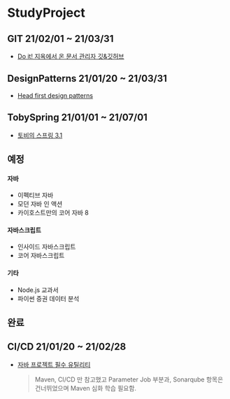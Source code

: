 # StudyProject

## GIT 21/02/01 ~ 21/03/31
- [Do it! 지옥에서 온 문서 관리자 깃&깃허브](http://www.kyobobook.co.kr/product/detailViewKor.laf?mallGb=KOR&ejkGb=KOR&linkClass=&barcode=9791163031222)

## DesignPatterns 21/01/20 ~ 21/03/31
- [Head first design patterns](http://www.kyobobook.co.kr/product/detailViewKor.laf?barcode=9788979143409)
  
## TobySpring 21/01/01 ~ 21/07/01
- [토비의 스프링 3.1](http://www.kyobobook.co.kr/product/detailViewKor.laf?mallGb=KOR&ejkGb=KOR&barcode=9788960773417)
 
## 예정

#### 자바
- 이펙티브 자바
- 모던 자바 인 액션
- 카이호스트만의 코어 자바 8

#### 자바스크립트
- 인사이드 자바스크립트
- 코어 자바스크립트

#### 기타
- Node.js 교과서
- 파이썬 증권 데이터 분석

## 완료

## CI/CD 21/01/20 ~ 21/02/28 
- [자바 프로젝트 필수 유틸리티](https://kyobobook.co.kr/product/detailViewKor.laf?mallGb=KOR&ejkGb=KOR&barcode=9791162240700&orderClick=JAj)
    > Maven, CI/CD 만 참고했고 Parameter Job 부분과, Sonarqube 항목은 건너뛰었으며 Maven 심화 학습 필요함.
